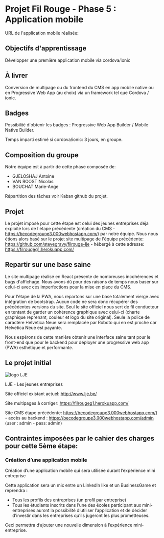# Projet Fil Rouge - Phase 5 : Application mobile

URL de l'application mobile réalisée: 

## Objectifs d'apprentissage

Développer une première application mobile via cordova/ionic

## À livrer

Conversion de multipage ou du frontend du CMS en app mobile native ou en Progressive Web App (au choix) via un framework tel que Cordova / ionic.

## Badges

Possibilité d'obtenir les badges : Progressive Web App Builder / Mobile Native Builder.

Temps imparti estimé si cordova/ionic: 3 jours, en groupe.

## Composition du groupe

Notre équipe est à partir de cette phase composée de:

* GJELOSHAJ Antoine
* VAN ROOST Nicolas
* BOUCHAT Marie-Ange

Répartition des tâches voir Kaban github du projet.

## Projet

Le projet imposé pour cette étape est celui des jeunes entreprises déja exploité lors de l'étape précédente (création du CMS - https://becodegroupe3.000webhostapp.com/) par notre équipe. Nous nous étions alors basé sur le projet site multipage de l'équipe précédente: https://github.com/stevegravy/filrouge-lje - hébergé à cette adresse: https://filrougeg1.herokuapp.com/


## Repartir sur une base saine

Le site multipage réalisé en React présente de nombreuses incohérences et bugs d'affichage. Nous avons dû pour des raisons de temps nous baser sur celui-ci avec ces imperfections pour la mise en place du CMS.

Pour l'étape de la PWA, nous repartons sur une base totalement vierge avec intégration de bootstrap. Aucun code ne sera donc récupérer des précédentes versions du site. Seul le site officiel nous sert de fil conducteur en tentant de garder un cohérence graphique avec celui-ci (charte graphique reprenant, couleur et logo du site original). Seule la police de caractère Helvetica Neue sera remplacée par Roboto qui en est proche car Helvetica Neue est payante. 

Nous espérons de cette manière obtenir une interface saine tant pour le front-end que pour le backend pour déployer une progressive web app (PWA) esthétique et performante.


## Le projet initial

![logo LJE](http://lje.be/images/logosLJE/LJE-Logo.jpg)

LJE - Les jeunes entreprises

Site officiel existant actuel: http://www.lje.be/

Site multipages à corriger: https://filrougeg1.herokuapp.com/

Site CMS étape précédente: https://becodegroupe3.000webhostapp.com/) - accès au backend : https://becodegroupe3.000webhostapp.com/admin (user : admin - pass: admin)


## Contraintes imposées par le cahier des charges pour cette 5ème étape:

### Création d’une application mobile

Création d’une application mobile qui sera utilisée durant l’expérience mini entreprise

Cette application sera un mix entre un LinkedIn like et un BusinessGame et reprendra :
* Tous les profils des entreprises (un profil par entreprise)
* Tous les étudiants inscrits dans l’une des écoles participant aux mini-entreprises auront la possibilité d’utiliser l’application et de décider d’investir dans les entreprises qu’ils jugeront les plus prometteuses. 

Ceci permettra d’ajouter une nouvelle dimension à l’expérience mini-entreprise.



